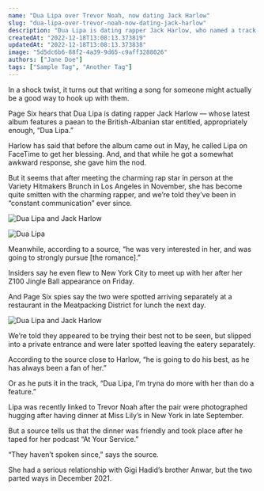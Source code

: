 ```yaml
---
name: "Dua Lipa over Trevor Noah, now dating Jack Harlow"
slug: "dua-lipa-over-trevor-noah-now-dating-jack-harlow"
description: "Dua Lipa is dating rapper Jack Harlow, who named a track on his album after the British-Albanian star, and sources say they're in \"constant communication.\""
createdAt: "2022-12-18T13:08:13.373819"
updatedAt: "2022-12-18T13:08:13.373838"
image: "5d5dc6b6-88f2-4a39-9d65-c9aff3288026"
authors: ["Jane Doe"]
tags: ["Sample Tag", "Another Tag"]
---
```

In a shock twist, it turns out that writing a song for someone might actually be a good way to hook up with them.

Page Six hears that Dua Lipa is dating rapper Jack Harlow — whose latest album features a paean to the British-Albanian star entitled, appropriately enough, “Dua Lipa.”

Harlow has said that before the album came out in May, he called Lipa on FaceTime to get her blessing. And, and that while he got a somewhat awkward response, she gave him the nod.

But it seems that after meeting the charming rap star in person at the Variety Hitmakers Brunch in Los Angeles in November, she has become quite smitten with the charming rapper, and we’re told they’ve been in “constant communication” ever since.

![Dua Lipa and Jack Harlow](15959d98-56fd-4f09-8fd9-e0658ffe2d8a)

![Dua Lipa](70b9a22e-a157-4967-88d6-ac2a6949030d)

Meanwhile, according to a source, “he was very interested in her, and was going to strongly pursue [the romance].”

Insiders say he even flew to New York City to meet up with her after her Z100 Jingle Ball appearance on Friday.

And Page Six spies say the two were spotted arriving separately at a restaurant in the Meatpacking District for lunch the next day.

![Dua Lipa and Jack Harlow](abc79a86-df49-4831-a51d-829167994d80)

We’re told they appeared to be trying their best not to be seen, but slipped into a private entrance and were later spotted leaving the eatery separately. 

According to the source close to Harlow, “he is going to do his best, as he has always been a fan of her.”

Or as he puts it in the track, “Dua Lipa, I’m tryna do more with her than do a feature.”

Lipa was recently linked to Trevor Noah after the pair were photographed hugging after having dinner at Miss Lily’s in New York in late September. 

But a source tells us that the dinner was friendly and took place after he taped for her podcast “At Your Service.” 

“They haven’t spoken since,” says the source.

She had a serious relationship with Gigi Hadid’s brother Anwar, but the two parted ways in December 2021.


